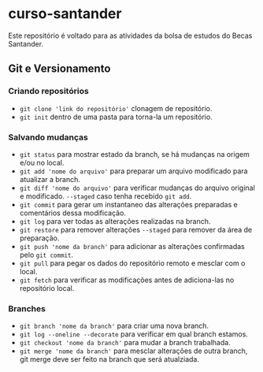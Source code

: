 # curso-santander
Este repositório é voltado para as atividades da bolsa de estudos do Becas Santander.

## Git e Versionamento
### Criando repositórios
  * `git clone 'link do repositório'` clonagem de repositório.
  * `git init` dentro de uma pasta para torna-la um repositório.
### Salvando mudanças
  * `git status` para mostrar estado da branch, se há mudanças na origem e/ou no local.
  * `git add 'nome do arquivo'` para preparar um arquivo modificado para atualizar a branch.
  * `git diff 'nome do arquivo'` para verificar mudanças do arquivo original e modificado. `--staged` caso tenha recebido `git add`.
  * `git commit` para gerar um instantaneo das alterações preparadas e comentários dessa modificação.
  * `git log` para ver todas as alterações realizadas na branch.
  * `git restore` para remover alterações `--staged` para remover da área de preparação.
  * `git push 'nome da branch'` para adicionar as alterações confirmadas pelo `git commit`.
  * `git pull` para pegar os dados do repositório remoto e mesclar com o local.
  * `git fetch` para verificar as modificações antes de adiciona-las no repositório local.
### Branches
  * `git branch 'nome da branch'` para criar uma nova branch.
  * `git log --oneline --decorate` para verificar em qual branch estamos.
  * `git checkout 'nome da branch'` para mudar a branch trabalhada.
  * `git merge 'nome da branch'` para mesclar alterações de outra branch, git merge deve ser feito na branch que será atualziada.
